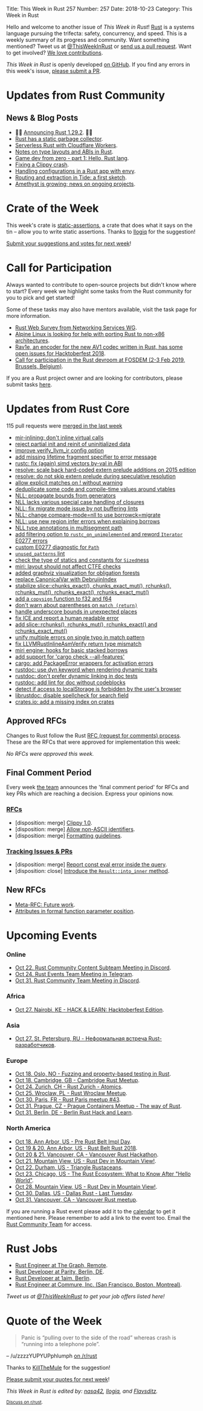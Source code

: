 Title: This Week in Rust 257
Number: 257
Date: 2018-10-23
Category: This Week in Rust

Hello and welcome to another issue of *This Week in Rust*!
[Rust](http://rust-lang.org) is a systems language pursuing the trifecta: safety, concurrency, and speed.
This is a weekly summary of its progress and community.
Want something mentioned? Tweet us at [@ThisWeekInRust](https://twitter.com/ThisWeekInRust) or [send us a pull request](https://github.com/cmr/this-week-in-rust).
Want to get involved? [We love contributions](https://github.com/rust-lang/rust/blob/master/CONTRIBUTING.md).

*This Week in Rust* is openly developed [on GitHub](https://github.com/cmr/this-week-in-rust).
If you find any errors in this week's issue, [please submit a PR](https://github.com/cmr/this-week-in-rust/pulls).

# Updates from Rust Community

## News & Blog Posts

* 🎈🎉 [Announcing Rust 1.29.2](https://blog.rust-lang.org/2018/10/12/Rust-1.29.2.html). 🎉🎈
* [Rust has a static garbage collector](https://words.steveklabnik.com/borrow-checking-escape-analysis-and-the-generational-hypothesis).
* [Serverless Rust with Cloudflare Workers](https://blog.cloudflare.com/cloudflare-workers-as-a-serverless-rust-platform/).
* [Notes on type layouts and ABIs in Rust](https://gankro.github.io/blah/rust-layouts-and-abis/).
* [Game dev from zero - part 1: Hello, Rust lang](https://hashnode.com/post/game-dev-from-zero-part-1-hello-rust-lang-cjn3brwto001jv7s2e533bdfc).
* [Fixing a Clippy crash](https://phansch.net/2018/10/10/fixing-a-clippy-crash/).
* [Handling configurations in a Rust app with envy](https://medium.com/@softprops/configuration-envy-a09584386705).
* [Routing and extraction in Tide: a first sketch](https://rust-lang-nursery.github.io/wg-net/2018/10/16/tide-routing.html).
* [Amethyst is growing; news on ongoing projects](https://www.amethyst.rs/blog/dev-news-10-2018/).

# Crate of the Week

This week's crate is [static-assertions](https://docs.rs/static_assertions), a crate that does what it says on the tin – allow you to write static assertions. Thanks to [llogiq](https://github.com/llogiq) for the suggestion!

[Submit your suggestions and votes for next week][submit_crate]!

[submit_crate]: https://users.rust-lang.org/t/crate-of-the-week/2704

# Call for Participation

Always wanted to contribute to open-source projects but didn't know where to start?
Every week we highlight some tasks from the Rust community for you to pick and get started!

Some of these tasks may also have mentors available, visit the task page for more information.

* [Rust Web Survey from Networking Services WG](https://docs.google.com/forms/d/e/1FAIpQLSf9KCUs-8G87pHB08lM8-iXcDSY_VttOI0PvkKseHaZseCGGA/viewform).
* [Alpine Linux is looking for help with porting Rust to non-x86 architectures](https://lists.alpinelinux.org/alpine-devel/6295.html).
* [Rav1e, an encoder for the new AV1 codec written in Rust, has some open issues for Hacktoberfest 2018](https://github.com/xiph/rav1e/projects/6).
* [Call for participation in the Rust devroom at FOSDEM (2-3 Feb 2019, Brussels, Belgium)](https://rust-fosdem.github.io/).

If you are a Rust project owner and are looking for contributors, please submit tasks [here][guidelines].

[guidelines]: https://users.rust-lang.org/t/twir-call-for-participation/4821

# Updates from Rust Core

115 pull requests were [merged in the last week][merged]

[merged]: https://github.com/search?q=is%3Apr+org%3Arust-lang+is%3Amerged+merged%3A2018-10-15..2018-10-22

* [mir-inlining: don't inline virtual calls](https://github.com/rust-lang/rust/pull/55046)
* [reject partial init and reinit of uninitialized data](https://github.com/rust-lang/rust/pull/54941)
* [improve verify_llvm_ir config option](https://github.com/rust-lang/rust/pull/55031)
* [add missing lifetime fragment specifier to error message](https://github.com/rust-lang/rust/pull/55025)
* [rustc: fix (again) simd vectors by-val in ABI](https://github.com/rust-lang/rust/pull/55073)
* [resolve: scale back hard-coded extern prelude additions on 2015 edition](https://github.com/rust-lang/rust/pull/54671)
* [resolve: do not skip extern prelude during speculative resolution](https://github.com/rust-lang/rust/pull/55102)
* [allow explicit matches on ! without warning](https://github.com/rust-lang/rust/pull/55119)
* [deduplicate some code and compile-time values around vtables](https://github.com/rust-lang/rust/pull/55016)
* [NLL: propagate bounds from generators](https://github.com/rust-lang/rust/pull/55013)
* [NLL lacks various special case handling of closures](https://github.com/rust-lang/rust/pull/54976)
* [NLL: fix migrate mode issue by not buffering lints](https://github.com/rust-lang/rust/pull/55135)
* [NLL: change compare-mode=nll to use borrowck=migrate](https://github.com/rust-lang/rust/pull/55134)
* [NLL: use new region infer errors when explaining borrows](https://github.com/rust-lang/rust/pull/55069)
* [NLL type annotations in multisegment path](https://github.com/rust-lang/rust/pull/55093)
* [add filtering option to `rustc_on_unimplemented` and reword `Iterator` E0277 errors](https://github.com/rust-lang/rust/pull/54946    )
* [custom E0277 diagnostic for `Path`](https://github.com/rust-lang/rust/pull/54979)
* [`unused_patterns` lint](https://github.com/rust-lang/rust/pull/54820)
* [check the type of statics and constants for `Sized`ness](https://github.com/rust-lang/rust/pull/55004)
* [miri: layout should not affect CTFE checks](https://github.com/rust-lang/rust/pull/55142)
* [added graphviz visualization for obligation forests](https://github.com/rust-lang/rust/pull/54486)
* [replace CanonicalVar with DebruijnIndex](https://github.com/rust-lang/rust/pull/52984)
* [stabilize slice::chunks_exact(), chunks_exact_mut(), rchunks(), rchunks_mut(), rchunks_exact(), rchunks_exact_mut()](https://github.com/rust-lang/rust/pull/55178)
* [add a `copysign` function to f32 and f64](https://github.com/rust-lang/rust/pull/55169)
* [don't warn about parentheses on `match (return)`](https://github.com/rust-lang/rust/pull/55166)
* [handle underscore bounds in unexpected places](https://github.com/rust-lang/rust/pull/55162)
* [fix ICE and report a human readable error](https://github.com/rust-lang/rust/pull/55071)
* [add slice::rchunks(), rchunks_mut(), rchunks_exact() and rchunks_exact_mut()](https://github.com/rust-lang/rust/pull/54580)
* [unify multiple errors on single typo in match pattern](https://github.com/rust-lang/rust/pull/55156)
* [fix LLVMRustInlineAsmVerify return type mismatch](https://github.com/rust-lang/rust/pull/55128)
* [miri engine: hooks for basic stacked borrows](https://github.com/rust-lang/rust/pull/55125)
* [add support for 'cargo check --all-features'](https://github.com/rust-lang/rust.vim/pull/265)
* [cargo: add PackageError wrappers for activation errors](https://github.com/rust-lang/cargo/pull/6175)
* [rustdoc: use dyn keyword when rendering dynamic traits](https://github.com/rust-lang/rust/pull/55077)
* [rustdoc: don't prefer dynamic linking in doc tests](https://github.com/rust-lang/rust/pull/54939)
* [rustdoc: add lint for doc without codeblocks](https://github.com/rust-lang/rust/pull/54349)
* [detect if access to localStorage is forbidden by the user's browser](https://github.com/rust-lang/rust/pull/55080)
* [librustdoc: disable spellcheck for search field](https://github.com/rust-lang/rust/pull/55161)
* [crates.io: add a missing index on crates](https://github.com/rust-lang/crates.io/pull/1527)

## Approved RFCs

Changes to Rust follow the Rust [RFC (request for comments)
process](https://github.com/rust-lang/rfcs#rust-rfcs). These
are the RFCs that were approved for implementation this week:

*No RFCs were approved this week.*

## Final Comment Period

Every week [the team](https://www.rust-lang.org/team.html) announces the
'final comment period' for RFCs and key PRs which are reaching a
decision. Express your opinions now.

### [RFCs](https://github.com/rust-lang/rfcs/labels/final-comment-period)

* [disposition: merge] [Clippy 1.0](https://github.com/rust-lang/rfcs/pull/2476).
* [disposition: merge] [Allow non-ASCII identifiers](https://github.com/rust-lang/rfcs/pull/2457).
* [disposition: merge] [Formatting guidelines](https://github.com/rust-lang/rfcs/pull/2436).

### [Tracking Issues & PRs](https://github.com/rust-lang/rust/labels/final-comment-period)

* [disposition: merge] [Report const eval error inside the query](https://github.com/rust-lang/rust/pull/53821).
* [disposition: close] [Introduce the `Result::into_inner` method](https://github.com/rust-lang/rust/pull/54219).

## New RFCs

* [Meta-RFC: Future work](https://github.com/rust-lang/rfcs/pull/2561).
* [Attributes in formal function parameter position](https://github.com/rust-lang/rfcs/pull/2565).

# Upcoming Events

### Online

* [Oct 22. Rust Community Content Subteam Meeting in Discord](https://discordapp.com/channels/442252698964721669/443773747350994945).
* [Oct 24. Rust Events Team Meeting in Telegram](https://t.me/joinchat/EkKINhHCgZ9llzvPidOssA).
* [Oct 31. Rust Community Team Meeting in Discord](https://discordapp.com/channels/442252698964721669/443773747350994945).

### Africa

* [Oct 27. Nairobi, KE - HACK & LEARN: Hacktoberfest Edition](https://www.meetup.com/Rust-Nairobi/events/255546089).

### Asia

* [Oct 27. St. Petersburg, RU - Неформальная встреча Rust-разработчиков](https://www.meetup.com/Rust-%D0%B2-%D0%9F%D0%B8%D1%82%D0%B5%D1%80%D0%B5/events/nhpkmpyxnbkc).

### Europe

* [Oct 18. Oslo, NO - Fuzzing and property-based testing in Rust](https://www.meetup.com/Rust-Oslo/events/254830021/).
* [Oct 18. Cambridge, GB - Cambridge Rust Meetup](https://www.meetup.com/Cambridge-Rust-Meetup/events/pzwshpyxnbxb/).
* [Oct 24. Zurich, CH - Rust Zurich - Atomics](https://www.meetup.com/Rust-Zurich/events/255279862/).
* [Oct 25. Wroclaw, PL - Rust Wroclaw Meetup](https://www.meetup.com/Rust-Wroclaw/events/255053694/).
* [Oct 30. Paris, FR - Rust Paris meetup #43](https://www.meetup.com/Rust-Paris/events/255604978).
* [Oct 31. Prague, CZ - Prague Containers Meetup - The way of Rust](https://www.meetup.com/Prague-Containers-Meetup/events/251325363/).
* [Oct 31. Berlin, DE - Berlin Rust Hack and Learn](https://www.meetup.com/opentechschool-berlin/events/rjgkhqyxnbpc/).

### North America

* [Oct 18. Ann Arbor, US - Pre Rust Belt Impl Day](https://rust-belt-rust.com/).
* [Oct 19 & 20. Ann Arbor, US - Rust Belt Rust 2018](https://rust-belt-rust.com/).
* [Oct 20 & 21. Vancouver, CA - Vancouver Rust Hackathon](https://www.eventbrite.ca/e/vancouver-rust-hackathon-tickets-50012680273).
* [Oct 21. Mountain View, US - Rust Dev in Mountain View!](https://www.meetup.com/Rust-Dev-in-Mountain-View/events/glnfcpyxnbcc/).
* [Oct 22. Durham, US - Triangle Rustaceans](https://www.meetup.com/triangle-rustaceans/events/mfglwpyxnbdc/).
* [Oct 23. Chicago, US - The Rust Ecosystem: What to Know After "Hello World"](https://www.meetup.com/Chicago-Rust-Meetup/events/255066746).
* [Oct 28. Mountain View, US - Rust Dev in Mountain View!](https://www.meetup.com/Rust-Dev-in-Mountain-View/events/glnfcpyxnblc/).
* [Oct 30. Dallas, US - Dallas Rust - Last Tuesday](https://www.meetup.com/Dallas-Rust/events/zfgwzmyxnbnc/).
* [Oct 31. Vancouver, CA - Vancouver Rust meetup](https://www.meetup.com/Vancouver-Rust/events/xttphqyxnbpc/).

If you are running a Rust event please add it to the [calendar] to get
it mentioned here. Please remember to add a link to the event too.
Email the [Rust Community Team][community] for access.

[calendar]: https://www.google.com/calendar/embed?src=apd9vmbc22egenmtu5l6c5jbfc%40group.calendar.google.com
[community]: mailto:community-team@rust-lang.org

# Rust Jobs

* [Rust Engineer at The Graph, Remote](https://thegraph.com/careers?job=3#section3).
* [Rust Developer at Parity, Berlin, DE](https://paritytech.io/jobs/).
* [Rust Developer at 1aim, Berlin](https://1aim.com/careers).
* [Rust Engineer at Commure, Inc. (San Francisco, Boston, Montreal)](https://www.reddit.com/r/rust/comments/92e67g/commure_healthcare_software_startup_hiring_rust/).

*Tweet us at [@ThisWeekInRust](https://twitter.com/ThisWeekInRust) to get your job offers listed here!*

# Quote of the Week

> Panic is “pulling over to the side of the road” whereas crash is “running into a telephone pole”.

– /u/zzzzYUPYUPphlumph [on /r/rust](https://www.reddit.com/r/rust/comments/9q3jqn/how_is_rust_safe_when_panics_can_happen_out_of/e86glzs/)

Thanks to [KillTheMule](https://users.rust-lang.org/t/twir-quote-of-the-week/328/570) for the suggestion!

[Please submit your quotes for next week](http://users.rust-lang.org/t/twir-quote-of-the-week/328)!

*This Week in Rust is edited by: [nasa42](https://github.com/nasa42), [llogiq](https://github.com/llogiq), and [Flavsditz](https://github.com/Flavsditz).*

<small>[Discuss on r/rust]().</small>
